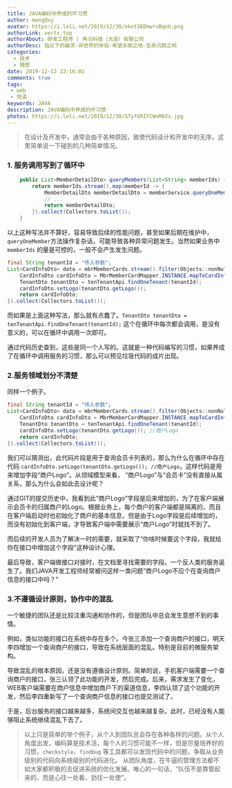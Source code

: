 ```yaml
---
title: JAVA编码中养成的坏习惯
author: meng@xy
avatar: https://i.loli.net/2019/12/30/ekxtSEDmwrsBqnU.png
authorLink: vertx.top
authorAbout: 研发工程师 | 角马科技（大连）有限公司
authorDesc: 指尖下的幽灵-异世界的伴侣-希望永绝之地-生命沉寂之岭
categories: 
  - 技术
  - 随想
date: 2019-12-12 22:16:01
comments: true
tags: 
 - web
 - 悦读
keywords: JAVA
description: JAVA编码中养成的坏习惯
photos: https://i.loli.net/2019/12/30/STyfbRIFCWnM6Vs.jpg
---
```

> 在设计及开发中，通常会由于各种原因，致使代码设计和开发中的无序。这里简单说一下碰到的几种简单情况。

### 1. 服务调用写到了循环中
``` java
    public List<MemberDetailDto> queryMembers(List<String> memberIds) {
        return memberIds.stream().map(memberId -> {
            MemberDetailDto memberDetailDto = memberService.queryOneMember(memberId);
            // ...
            return memberDetailDto;
        }).collect(Collectors.toList());
    }
```
以上这种写法并不算好，容易导致后续的性能问题，甚至如果后期在维护中，`queryOneMember`方法操作复杂话，可能导致各种异常问题发生。当然如果业务中 `memberIds` 的量是可控的，一般不会产生发生问题。

``` java
final String tenantId = "传入参数";
List<CardInfoDto> data = mbrMemberCards.stream().filter(Objects::nonNull).map(mbrMemberCard -> {
    CardInfoDto cardInfoDto = MbrMemberCardMapper.INSTANCE.mapToCardInfoDto(mbrMemberCard);
    TenantDto tenantDto = tenTenantApi.findOneTenant(tenantId);
    cardInfoDto.setLogo(tenantDto.getLogo());
    return cardInfoDto;
}).collect(Collectors.toList());
```
而如果是上面这种写法，那么就有点蠢了。`TenantDto tenantDto = tenTenantApi.findOneTenant(tenantId);` 这个在循环中每次都会调用，是没有意义的，可以在循环中调用一次即可。

通过代码历史查到，这些是同一个人写的。这就是一种代码编写的习惯，如果养成了在循环中调用服务的习惯，那么可以预见垃圾代码的成片出现。

### 2.服务领域划分不清楚
同样一个例子。
``` java
final String tenantId = "传入参数";
List<CardInfoDto> data = mbrMemberCards.stream().filter(Objects::nonNull).map(mbrMemberCard -> {
    CardInfoDto cardInfoDto = MbrMemberCardMapper.INSTANCE.mapToCardInfoDto(mbrMemberCard);
    TenantDto tenantDto = tenTenantApi.findOneTenant(tenantId);
    cardInfoDto.setLogo(tenantDto.getLogo()); //商户Logo
    return cardInfoDto;
}).collect(Collectors.toList());
```
我们可以猜测出，此代码片段是用于查询会员卡列表的，那么为什么在循环中存在代码 `cardInfoDto.setLogo(tenantDto.getLogo()); //商户Logo`，这样代码是用来增加字段“商户Logo”。从领域模型来看， “商户Logo”与“会员卡”没有直接从属关系，那么为什么会如此去设计呢？

通过GIT的提交历史中，我看到此“商户Logo”字段是后来增加的，为了在客户端展示会员卡的归属商户的Logo。根据业务上，每个商户的客户端都是隔离的，而且在客户端启动时也初始化了商户的基本信息，但是由于Logo字段是后续增加的，而没有初始化到客户端，才导致客户端中需要展示“商户Logo”时就找不到了。

而后续的开发人员为了解决一时的需要，就采取了“你啥时候要这个字段，我就给你在接口中增加这个字段”这种设计心理。

最后导致，客户端做接口对接时，在文档里寻找需要的字段。一个反人类的服务诞生了。我们JAVA开发工程师经常被问这样一类问题“商户Logo不应个在查询商户信息的接口中吗？”

### 3.不遵循设计原则，协作中的混乱

一个敏捷的团队还是比较注重沟通和协作的，但是团队中总会发生意想不到的事情。

例如，类似功能的接口在系统中存在多个。今张三添加一个查询商户的接口，明天李四增加一个查询商户的接口，导致在系统层面的混乱。特别是目前的微服务架构。

导致混乱的根本原因，还是没有遵循设计原则。简单的说，手机客户端需要一个查询商户的接口，张三认领了此功能的开发，然后完成。后来，需求发生了变化，WEB客户端需要在商户信息中增加商户下的渠道信息，李四认领了这个功能的开发，然后李四重新写了一个查询商户信息的接口也提交测试了。

于是，后台服务的接口越来越多，系统间交互也越来越复杂。此时，已经没有人能够阻止系统继续混乱下去了。

> 以上只是简单的举个例子，从个人到团队总会存在各种各样的问题。从个人角度出发，编码算是技术活，每个人的习惯可能不一样，但是尽量培养好的习惯，`checkstyle`、`findbug` 等工具都可以发现代码中的问题，争取从业务级别的代码向系统级别的代码进化。 从团队角度，在牛逼的管理方法都不如大家都积极的去促进系统的优化发展。唯心的一句话，“队伍不是靠管起来的，而是心往一处看，劲往一处使”。
